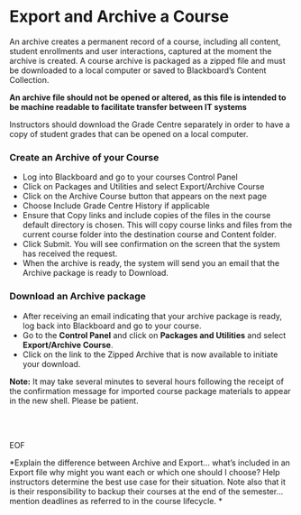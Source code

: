 # Export and Archive a Course

An archive creates a permanent record of a course, including all content, student enrollments and user interactions, captured at the moment the archive is created. A course archive is packaged as a zipped file and must be downloaded to a local computer or saved to Blackboard’s Content Collection.

**An archive file should not be opened or altered, as this file is intended to be machine readable to facilitate transfer between IT systems**

Instructors should download the Grade Centre separately in order to have a copy of student grades that can be opened on a local computer.

### Create an Archive of your Course
   * Log into Blackboard and go to your courses Control Panel
   * Click on Packages and Utilities and select Export/Archive Course
   * Click on the Archive Course button that appears on the next page
   * Choose Include Grade Centre History if applicable
   * Ensure that Copy links and include copies of the files in the course default directory is chosen. This will copy course links and files from the current course folder into the destination course and Content folder.
   * Click Submit. You will see confirmation on the screen that the system has received the request.
   * When the archive is ready, the system will send you an email that the Archive package is ready to Download.

### Download an Archive package

   * After receiving an email indicating that your archive package is ready, log back into Blackboard and go to your course.
   * Go to the **Control Panel** and click on **Packages and Utilities** and select **Export/Archive Course**.
   * Click on the link to the Zipped Archive that is now available to initiate your download.

**Note:** It may take several minutes to several hours following the receipt of the confirmation message for imported course package materials to appear in the new shell. Please be patient.

<BR><BR>

EOF

*Explain the difference between Archive and Export… what’s included in an Export file why might you want each or which one should I choose? Help instructors determine the best use case for their situation. Note also that it is their responsibility to backup their courses at the end of the semester… mention deadlines as referred to in the course lifecycle. *
